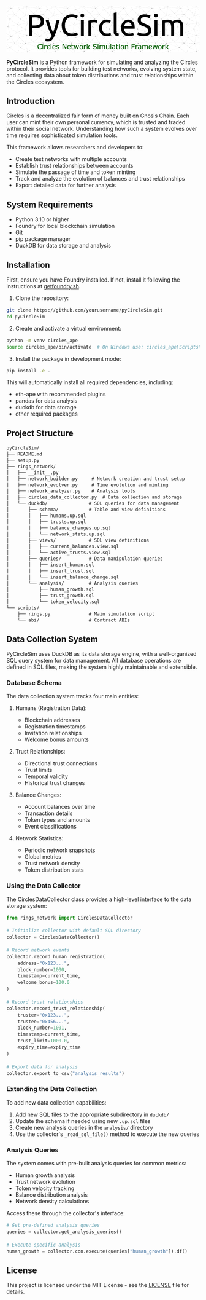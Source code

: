 ![Header](img/header-pycirclesim.png)

__PyCircleSim__ is a Python framework for simulating and analyzing the Circles protocol. It provides tools for building test networks, evolving system state, and collecting data about token distributions and trust relationships within the Circles ecosystem.

## Introduction

Circles is a decentralized fair form of money built on Gnosis Chain. Each user can mint their own personal currency, which is trusted and traded within their social network. Understanding how such a system evolves over time requires sophisticated simulation tools.

This framework allows researchers and developers to:
- Create test networks with multiple accounts
- Establish trust relationships between accounts
- Simulate the passage of time and token minting
- Track and analyze the evolution of balances and trust relationships
- Export detailed data for further analysis

## System Requirements

- Python 3.10 or higher
- Foundry for local blockchain simulation
- Git
- pip package manager
- DuckDB for data storage and analysis

## Installation

First, ensure you have Foundry installed. If not, install it following the instructions at [getfoundry.sh](https://getfoundry.sh/).

1. Clone the repository:
```bash
git clone https://github.com/yourusername/pyCircleSim.git
cd pyCircleSim
```

2. Create and activate a virtual environment:
```bash
python -m venv circles_ape
source circles_ape/bin/activate  # On Windows use: circles_ape\Scripts\activate
```

3. Install the package in development mode:
```bash
pip install -e .
```

This will automatically install all required dependencies, including:
- eth-ape with recommended plugins
- pandas for data analysis
- duckdb for data storage
- other required packages

## Project Structure

```
pyCircleSim/
├── README.md
├── setup.py
├── rings_network/
│   ├── __init__.py
│   ├── network_builder.py     # Network creation and trust setup
│   ├── network_evolver.py     # Time evolution and minting
│   ├── network_analyzer.py    # Analysis tools
│   ├── circles_data_collector.py  # Data collection and storage
│   └── duckdb/               # SQL queries for data management
│       ├── schema/           # Table and view definitions
│       │   ├── humans.up.sql
│       │   ├── trusts.up.sql
│       │   ├── balance_changes.up.sql
│       │   └── network_stats.up.sql
│       ├── views/            # SQL view definitions
│       │   ├── current_balances.view.sql
│       │   └── active_trusts.view.sql
│       ├── queries/          # Data manipulation queries
│       │   ├── insert_human.sql
│       │   ├── insert_trust.sql
│       │   └── insert_balance_change.sql
│       └── analysis/         # Analysis queries
│           ├── human_growth.sql
│           ├── trust_growth.sql
│           └── token_velocity.sql
└── scripts/
    ├── rings.py              # Main simulation script
    └── abi/                  # Contract ABIs
```

## Data Collection System

PyCircleSim uses DuckDB as its data storage engine, with a well-organized SQL query system for data management. All database operations are defined in SQL files, making the system highly maintainable and extensible.

### Database Schema

The data collection system tracks four main entities:

1. Humans (Registration Data):
   - Blockchain addresses
   - Registration timestamps
   - Invitation relationships
   - Welcome bonus amounts

2. Trust Relationships:
   - Directional trust connections
   - Trust limits
   - Temporal validity
   - Historical trust changes

3. Balance Changes:
   - Account balances over time
   - Transaction details
   - Token types and amounts
   - Event classifications

4. Network Statistics:
   - Periodic network snapshots
   - Global metrics
   - Trust network density
   - Token distribution stats

### Using the Data Collector

The CirclesDataCollector class provides a high-level interface to the data storage system:

```python
from rings_network import CirclesDataCollector

# Initialize collector with default SQL directory
collector = CirclesDataCollector()

# Record network events
collector.record_human_registration(
    address="0x123...",
    block_number=1000,
    timestamp=current_time,
    welcome_bonus=100.0
)

# Record trust relationships
collector.record_trust_relationship(
    truster="0x123...",
    trustee="0x456...",
    block_number=1001,
    timestamp=current_time,
    trust_limit=1000.0,
    expiry_time=expiry_time
)

# Export data for analysis
collector.export_to_csv("analysis_results")
```

### Extending the Data Collection

To add new data collection capabilities:

1. Add new SQL files to the appropriate subdirectory in `duckdb/`
2. Update the schema if needed using new `.up.sql` files
3. Create new analysis queries in the `analysis/` directory
4. Use the collector's `_read_sql_file()` method to execute the new queries

### Analysis Queries

The system comes with pre-built analysis queries for common metrics:

- Human growth analysis
- Trust network evolution
- Token velocity tracking
- Balance distribution analysis
- Network density calculations

Access these through the collector's interface:

```python
# Get pre-defined analysis queries
queries = collector.get_analysis_queries()

# Execute specific analysis
human_growth = collector.con.execute(queries["human_growth"]).df()
```

## License

This project is licensed under the MIT License - see the [LICENSE](LICENSE) file for details.
